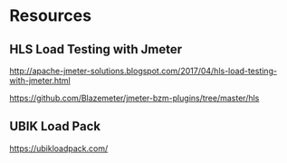 # Resources

## HLS Load Testing with Jmeter 

http://apache-jmeter-solutions.blogspot.com/2017/04/hls-load-testing-with-jmeter.html

https://github.com/Blazemeter/jmeter-bzm-plugins/tree/master/hls



## UBIK Load Pack

https://ubikloadpack.com/
